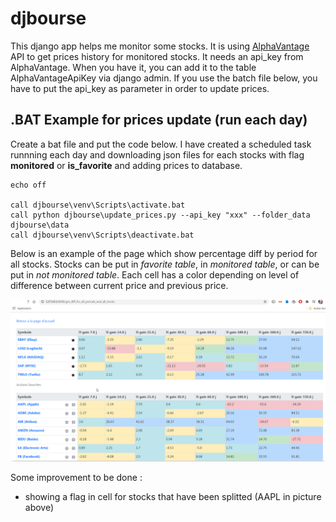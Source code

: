# djbourse

This django app helps me monitor some stocks. It is using [AlphaVantage](https://rapidapi.com/alphavantage/api/alpha-vantage) API to get prices history for monitored stocks. It needs an api_key from AlphaVantage. When you have it, you can add it to the table AlphaVantageApiKey via django admin. If you use the batch file below, you have to put the api_key as parameter in order to update prices.

## .BAT Example for prices update (run each day)
Create a bat file and put the code below. I have created a scheduled task runnning each day and downloading json files for each stocks with flag **monitored** or **is_favorite** and adding prices to database.

```
echo off

call djbourse\venv\Scripts\activate.bat
call python djbourse\update_prices.py --api_key "xxx" --folder_data djbourse\data
call djbourse\venv\Scripts\deactivate.bat
```
Below is an example of the page which show percentage diff by period for all stocks. Stocks can be put in *favorite table*, in *monitored table*, or can be put in *not monitored table*.
Each cell has a color depending on level of difference between current price and previous price.

![](images/get_diff_for_all_periods_and_all_stocks.png)

Some improvement to be done : 
* showing a flag in cell for stocks that have been splitted (AAPL in picture above)